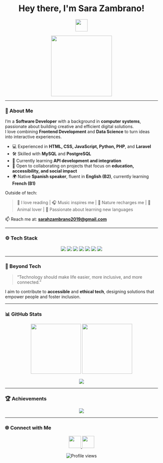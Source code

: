 <h1 align="center">
  Hey there, I'm Sara Zambrano! 
</h1>

<p align="center">
  <img src="https://media.giphy.com/media/hvRJCLFzcasrR4ia7z/giphy.gif" width="40">
</p>

<p align="center">
  <img src="https://media0.giphy.com/media/LHZyixOnHwDDy/giphy.gif" width="200">
</p>

---

### 💫 About Me

I’m a **Software Developer** with a background in **computer systems**, passionate about building creative and efficient digital solutions.  
I love combining **Frontend Development** and **Data Science** to turn ideas into interactive experiences.

- 💻 Experienced in **HTML, CSS, JavaScript, Python, PHP**, and **Laravel**
- 🛠️ Skilled with **MySQL** and **PostgreSQL**
- 🌱 Currently learning **API development and integration**
- 🤝 Open to collaborating on projects that focus on **education, accessibility, and social impact**
- 🌍 Native **Spanish speaker**, fluent in **English (B2)**, currently learning **French (B1)**

Outside of tech:  
> 📖 I love reading | 🎧 Music inspires me | 🌿 Nature recharges me | 🐾 Animal lover | 💬 Passionate about learning new languages


📫 Reach me at: **sarahzambrano2019@gmail.com**

---

### ⚙️ Tech Stack

<p align="center">
  <img src="https://img.shields.io/badge/Python-3776AB?style=for-the-badge&logo=python&logoColor=white" />
  <img src="https://img.shields.io/badge/JavaScript-F7DF1E?style=for-the-badge&logo=javascript&logoColor=black" />
  <img src="https://img.shields.io/badge/HTML5-E34F26?style=for-the-badge&logo=html5&logoColor=white" />
  <img src="https://img.shields.io/badge/CSS3-1572B6?style=for-the-badge&logo=css3&logoColor=white" />
  <img src="https://img.shields.io/badge/MySQL-005C84?style=for-the-badge&logo=mysql&logoColor=white" />
  <img src="https://img.shields.io/badge/PostgreSQL-316192?style=for-the-badge&logo=postgresql&logoColor=white" />
  <img src="https://img.shields.io/badge/GitHub-181717?style=for-the-badge&logo=github&logoColor=white" />
</p>

---

### 🌟 Beyond Tech

> “Technology should make life easier, more inclusive, and more connected.”

I aim to contribute to **accessible** and **ethical tech**, designing solutions that empower people and foster inclusion.

---

### 📊 GitHub Stats

<p align="center">
  <img src="https://github-readme-stats.vercel.app/api?username=sofiaas16&show_icons=true&theme=radical" height="165" />
  <img src="https://github-readme-stats.vercel.app/api/top-langs/?username=sofiaas16&layout=compact&theme=radical" height="165" />
</p>

<p align="center">
  <img src="https://github-readme-streak-stats.herokuapp.com/?user=sofiaas16&theme=radical" />
</p>

---

### 🏆 Achievements

<p align="center">
  <img src="https://github-profile-trophy.vercel.app/?username=sofiaas16&theme=radical&margin-w=15" />
</p>

---

### 🌐 Connect with Me

<p align="center">
  <a href="https://linkedin.com/in/sara-zambrano" target="_blank">
    <img src="https://raw.githubusercontent.com/rahuldkjain/github-profile-readme-generator/master/src/images/icons/Social/linked-in-alt.svg" width="40" height="40" />
  </a>
  <a href="https://instagram.com/sofiaas_h.z" target="_blank">
    <img src="https://raw.githubusercontent.com/rahuldkjain/github-profile-readme-generator/master/src/images/icons/Social/instagram.svg" width="40" height="40" />
  </a>
</p>

<p align="center">
  <img src="https://komarev.com/ghpvc/?username=sofiaas16&label=Profile%20views&color=ff69b4&style=flat-square" alt="Profile views" />
</p>
